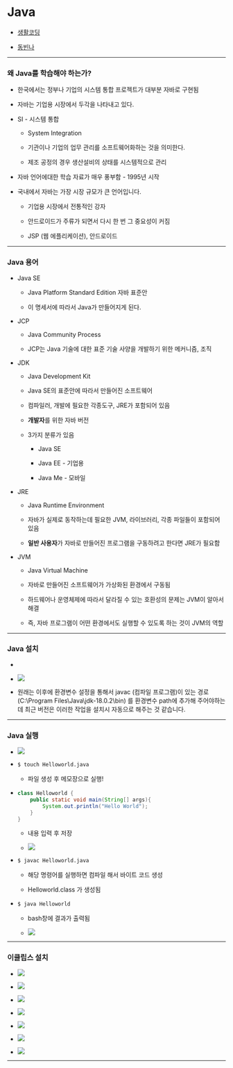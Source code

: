 # Java

- [생활코딩](https://www.youtube.com/watch?v=qR90tdW0Hbo&list=PLuHgQVnccGMCeAy-2-llhw3nWoQKUvQck&index=2)

- [동빈나](https://www.youtube.com/watch?v=wjLwmWyItWI&list=PLRx0vPvlEmdBjfCADjCc41aD4G0bmdl4R)

---

### 왜 Java를 학습해야 하는가?

- 한국에서는 정부나 기업의 시스템 통합 프로젝트가 대부분 자바로 구현됨

- 자바는 기업용 시장에서 두각을 나타내고 있다.

- SI - 시스템 통합
  
  - System Integration
  
  - 기관이나 기업의 업무 관리를 소프트웨어화하는 것을 의미한다.
  
  - 제조 공정의 경우 생산설비의 상태를 시스템적으로 관리

- 자바 언어에대한 학습 자료가 매우 풍부함 - 1995년 시작

- 국내에서 자바는 가장 시장 규모가 큰 언어입니다.
  
  - 기업용 시장에서 전통적인 강자
  
  - 안드로이드가 주류가 되면서 다시 한 번 그 중요성이 커짐
  
  - JSP (웹 에플리케이션), 안드로이드

---

### Java 용어

- Java SE
  
  - Java Platform Standard Edition 자바 표준안
  
  - 이 명세서에 따라서 Java가 만들어지게 된다.

- JCP
  
  - Java Community Process
  
  - JCP는 Java 기술에 대한 표준 기술 사양을 개발하기 위한 메커니즘, 조직

- JDK
  
  - Java Development Kit
  
  - Java SE의 표준안에 따라서 만들어진 소프트웨어
  
  - 컴파일러, 개발에 필요한 각종도구, JRE가 포함되어 있음
  
  - **개발자**를 위한 자바 버전
  
  - 3가지 분류가 있음
    
    - Java SE
    
    - Java EE - 기업용
    
    - Java Me - 모바일

- JRE
  
  - Java Runtime Environment
  
  - 자바가 실제로 동작하는데 필요한 JVM, 라이브러리, 각종 파일들이 포함되어 있음
  
  - **일반 사용자**가 자바로 만들어진 프로그램을 구동하려고 한다면 JRE가 필요함

- JVM
  
  - Java Virtual Machine
  
  - 자바로 만들어진 소프트웨어가 가상화된 환경에서 구동됨
  
  - 하드웨어나 운영체제에 따라서 달라질 수 있는 호환성의 문제는 JVM이 알아서 해결
  
  - 즉, 자바 프로그램이 어떤 환경에서도 실행할 수 있도록 하는 것이 JVM의 역할

---

### Java 설치

- <img title="" src="Java_assets/2022-08-03-22-48-11-image.png" alt="" data-align="center">

- ![](Java_assets/2022-08-03-22-49-35-image.png)

- 원래는 이후에 환경변수 설정을 통해서 javac (컴파일 프로그램)이 있는 경로(C:\Program Files\Java\jdk-18.0.2\bin) 를 환경변수 path에 추가해 주어야하는데 최근 버전은 이러한 작업을 설치시 자동으로 해주는 것 같습니다.

---

### Java 실행

- ![](Java_assets/2022-08-03-23-03-40-image.png)

- ```bash
  $ touch Helloworld.java
  ```
  
  - 파일 생성 후 메모장으로 실행!

- ```java
  class Helloworld {
      public static void main(String[] args){
          System.out.println("Hello World");
      }
  }
  ```
  
  - 내용 입력 후 저장
  
  - ![](Java_assets/2022-08-03-23-25-39-image.png)

- ```bash
  $ javac Helloworld.java
  ```
  
  - 해당 명령어를 실행하면 컴파일 해서 바이트 코드 생성
  
  - Helloworld.class 가 생성됨

- ```bash
  $ java Helloworld
  ```
  
  - bash창에 결과가 출력됨
  
  - ![](Java_assets/2022-08-03-23-26-50-image.png)

---

### 이클립스 설치

- ![](Java_assets/2022-08-04-22-28-13-image.png)

- ![](Java_assets/2022-08-04-22-29-57-image.png)

- ![](Java_assets/2022-08-04-22-30-56-image.png)

- ![](Java_assets/2022-08-04-22-31-18-image.png)

- ![](Java_assets/2022-08-04-22-36-07-image.png)

- ![](Java_assets/2022-08-04-22-38-06-image.png)

- ![](Java_assets/2022-08-04-22-39-52-image.png)

---
